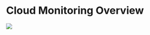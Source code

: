 # Cloud Monitoring Overview

![](https://github.com/JonmarCorpuz/SecondBrain/blob/main/Assets/Whitespace.png)

